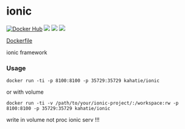 # ionic
[![Docker Hub](https://img.shields.io/badge/docker-kahatie%2Fionic-008bb8.svg)](https://registry.hub.docker.com/u/kahatie/ionic/)
[![](https://images.microbadger.com/badges/image/kahatie/ionic.svg)](https://microbadger.com/images/kahatie/ionic "Get your own image badge on microbadger.com")
[![](https://images.microbadger.com/badges/version/kahatie/ionic.svg)](https://microbadger.com/images/kahatie/ionic "Get your own version badge on microbadger.com")
[![](https://images.microbadger.com/badges/commit/kahatie/ionic.svg)](https://microbadger.com/images/kahatie/ionic "Get your own commit badge on microbadger.com")

[Dockerfile](https://github.com/kahatie/docker/ionic/blob/master/Dockerfile)

ionic framework

### Usage
```
docker run -ti -p 8100:8100 -p 35729:35729 kahatie/ionic
```

or with volume
```
docker run -ti -v /path/to/your/ionic-project/:/workspace:rw -p 8100:8100 -p 35729:35729 kahatie/ionic
```
write in volume not proc ionic serv !!! 
